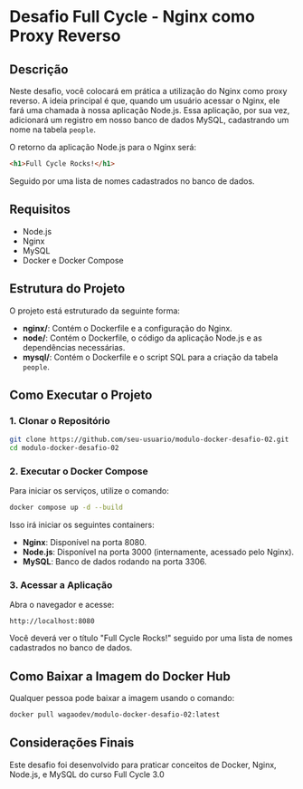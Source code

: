 
# Desafio Full Cycle - Nginx como Proxy Reverso

## Descrição

Neste desafio, você colocará em prática a utilização do Nginx como proxy reverso. A ideia principal é que, quando um usuário acessar o Nginx, ele fará uma chamada à nossa aplicação Node.js. Essa aplicação, por sua vez, adicionará um registro em nosso banco de dados MySQL, cadastrando um nome na tabela `people`.

O retorno da aplicação Node.js para o Nginx será:

```html
<h1>Full Cycle Rocks!</h1>
```

Seguido por uma lista de nomes cadastrados no banco de dados.

## Requisitos

- Node.js
- Nginx
- MySQL
- Docker e Docker Compose

## Estrutura do Projeto

O projeto está estruturado da seguinte forma:

- **nginx/**: Contém o Dockerfile e a configuração do Nginx.
- **node/**: Contém o Dockerfile, o código da aplicação Node.js e as dependências necessárias.
- **mysql/**: Contém o Dockerfile e o script SQL para a criação da tabela `people`.

## Como Executar o Projeto

### 1. Clonar o Repositório

```bash
git clone https://github.com/seu-usuario/modulo-docker-desafio-02.git
cd modulo-docker-desafio-02
```

### 2. Executar o Docker Compose

Para iniciar os serviços, utilize o comando:

```bash
docker compose up -d --build
```

Isso irá iniciar os seguintes containers:

- **Nginx**: Disponível na porta 8080.
- **Node.js**: Disponível na porta 3000 (internamente, acessado pelo Nginx).
- **MySQL**: Banco de dados rodando na porta 3306.

### 3. Acessar a Aplicação

Abra o navegador e acesse:

```
http://localhost:8080
```

Você deverá ver o título "Full Cycle Rocks!" seguido por uma lista de nomes cadastrados no banco de dados.

## Como Baixar a Imagem do Docker Hub

Qualquer pessoa pode baixar a imagem usando o comando:

```bash
docker pull wagaodev/modulo-docker-desafio-02:latest
```

## Considerações Finais

Este desafio foi desenvolvido para praticar conceitos de Docker, Nginx, Node.js, e MySQL do curso Full Cycle 3.0
